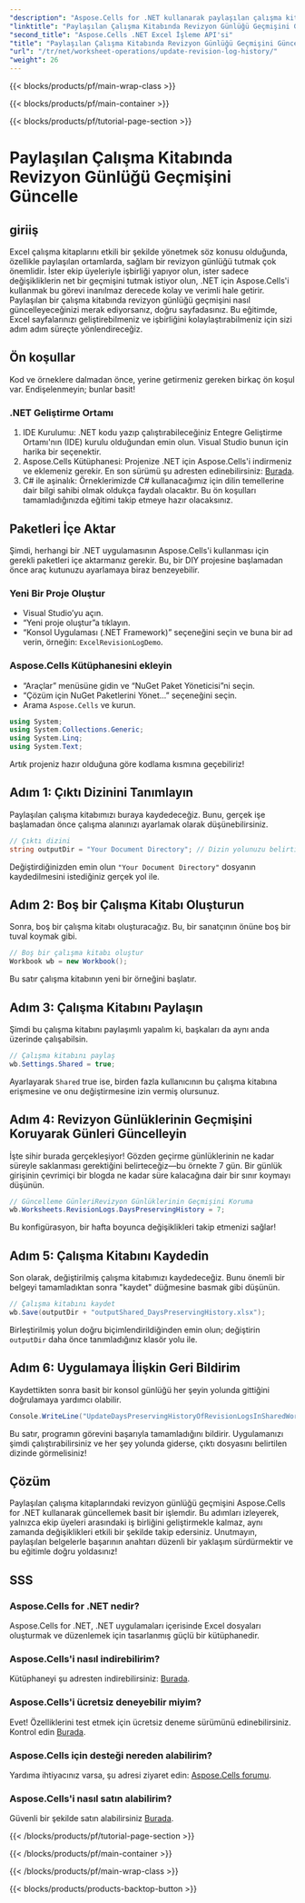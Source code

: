 ```yaml
---
"description": "Aspose.Cells for .NET kullanarak paylaşılan çalışma kitaplarındaki revizyon günlüğü geçmişini güncellemeyi öğrenin. İşbirliğini basitleştirin ve net belge kayıtları tutun."
"linktitle": "Paylaşılan Çalışma Kitabında Revizyon Günlüğü Geçmişini Güncelle"
"second_title": "Aspose.Cells .NET Excel İşleme API'si"
"title": "Paylaşılan Çalışma Kitabında Revizyon Günlüğü Geçmişini Güncelle"
"url": "/tr/net/worksheet-operations/update-revision-log-history/"
"weight": 26
---
```


{{< blocks/products/pf/main-wrap-class >}}

{{< blocks/products/pf/main-container >}}

{{< blocks/products/pf/tutorial-page-section >}}

# Paylaşılan Çalışma Kitabında Revizyon Günlüğü Geçmişini Güncelle

## giriiş
Excel çalışma kitaplarını etkili bir şekilde yönetmek söz konusu olduğunda, özellikle paylaşılan ortamlarda, sağlam bir revizyon günlüğü tutmak çok önemlidir. İster ekip üyeleriyle işbirliği yapıyor olun, ister sadece değişikliklerin net bir geçmişini tutmak istiyor olun, .NET için Aspose.Cells'i kullanmak bu görevi inanılmaz derecede kolay ve verimli hale getirir. Paylaşılan bir çalışma kitabında revizyon günlüğü geçmişini nasıl güncelleyeceğinizi merak ediyorsanız, doğru sayfadasınız. Bu eğitimde, Excel sayfalarınızı geliştirebilmeniz ve işbirliğini kolaylaştırabilmeniz için sizi adım adım süreçte yönlendireceğiz.
## Ön koşullar
Kod ve örneklere dalmadan önce, yerine getirmeniz gereken birkaç ön koşul var. Endişelenmeyin; bunlar basit!
### .NET Geliştirme Ortamı
1. IDE Kurulumu: .NET kodu yazıp çalıştırabileceğiniz Entegre Geliştirme Ortamı'nın (IDE) kurulu olduğundan emin olun. Visual Studio bunun için harika bir seçenektir.
2. Aspose.Cells Kütüphanesi: Projenize .NET için Aspose.Cells'i indirmeniz ve eklemeniz gerekir. En son sürümü şu adresten edinebilirsiniz: [Burada](https://releases.aspose.com/cells/net/).
3. C# ile aşinalık: Örneklerimizde C# kullanacağımız için dilin temellerine dair bilgi sahibi olmak oldukça faydalı olacaktır.
Bu ön koşulları tamamladığınızda eğitimi takip etmeye hazır olacaksınız.
## Paketleri İçe Aktar
Şimdi, herhangi bir .NET uygulamasının Aspose.Cells'i kullanması için gerekli paketleri içe aktarmanız gerekir. Bu, bir DIY projesine başlamadan önce araç kutunuzu ayarlamaya biraz benzeyebilir.
### Yeni Bir Proje Oluştur
- Visual Studio’yu açın.
- “Yeni proje oluştur”a tıklayın.
- “Konsol Uygulaması (.NET Framework)” seçeneğini seçin ve buna bir ad verin, örneğin: `ExcelRevisionLogDemo`.
### Aspose.Cells Kütüphanesini ekleyin
- “Araçlar” menüsüne gidin ve “NuGet Paket Yöneticisi”ni seçin.
- “Çözüm için NuGet Paketlerini Yönet...” seçeneğini seçin.
- Arama `Aspose.Cells` ve kurun.
```csharp
using System;
using System.Collections.Generic;
using System.Linq;
using System.Text;
```
Artık projeniz hazır olduğuna göre kodlama kısmına geçebiliriz!
## Adım 1: Çıktı Dizinini Tanımlayın
Paylaşılan çalışma kitabımızı buraya kaydedeceğiz. Bunu, gerçek işe başlamadan önce çalışma alanınızı ayarlamak olarak düşünebilirsiniz.
```csharp
// Çıktı dizini
string outputDir = "Your Document Directory"; // Dizin yolunuzu belirtin
```
Değiştirdiğinizden emin olun `"Your Document Directory"` dosyanın kaydedilmesini istediğiniz gerçek yol ile. 
## Adım 2: Boş bir Çalışma Kitabı Oluşturun
Sonra, boş bir çalışma kitabı oluşturacağız. Bu, bir sanatçının önüne boş bir tuval koymak gibi.
```csharp
// Boş bir çalışma kitabı oluştur
Workbook wb = new Workbook();
```
Bu satır çalışma kitabının yeni bir örneğini başlatır. 
## Adım 3: Çalışma Kitabını Paylaşın
Şimdi bu çalışma kitabını paylaşımlı yapalım ki, başkaları da aynı anda üzerinde çalışabilsin. 
```csharp
// Çalışma kitabını paylaş
wb.Settings.Shared = true;
```
Ayarlayarak `Shared` true ise, birden fazla kullanıcının bu çalışma kitabına erişmesine ve onu değiştirmesine izin vermiş olursunuz.
## Adım 4: Revizyon Günlüklerinin Geçmişini Koruyarak Günleri Güncelleyin
İşte sihir burada gerçekleşiyor! Gözden geçirme günlüklerinin ne kadar süreyle saklanması gerektiğini belirteceğiz—bu örnekte 7 gün. Bir günlük girişinin çevrimiçi bir blogda ne kadar süre kalacağına dair bir sınır koymayı düşünün. 
```csharp
// Güncelleme GünleriRevizyon Günlüklerinin Geçmişini Koruma
wb.Worksheets.RevisionLogs.DaysPreservingHistory = 7;
```
Bu konfigürasyon, bir hafta boyunca değişiklikleri takip etmenizi sağlar!
## Adım 5: Çalışma Kitabını Kaydedin
Son olarak, değiştirilmiş çalışma kitabımızı kaydedeceğiz. Bunu önemli bir belgeyi tamamladıktan sonra "kaydet" düğmesine basmak gibi düşünün.
```csharp
// Çalışma kitabını kaydet
wb.Save(outputDir + "outputShared_DaysPreservingHistory.xlsx");
```
Birleştirilmiş yolun doğru biçimlendirildiğinden emin olun; değiştirin `outputDir` daha önce tanımladığınız klasör yolu ile.
## Adım 6: Uygulamaya İlişkin Geri Bildirim
Kaydettikten sonra basit bir konsol günlüğü her şeyin yolunda gittiğini doğrulamaya yardımcı olabilir. 
```csharp
Console.WriteLine("UpdateDaysPreservingHistoryOfRevisionLogsInSharedWorkbook executed successfully.");
```
Bu satır, programın görevini başarıyla tamamladığını bildirir. Uygulamanızı şimdi çalıştırabilirsiniz ve her şey yolunda giderse, çıktı dosyasını belirtilen dizinde görmelisiniz!
## Çözüm
Paylaşılan çalışma kitaplarındaki revizyon günlüğü geçmişini Aspose.Cells for .NET kullanarak güncellemek basit bir işlemdir. Bu adımları izleyerek, yalnızca ekip üyeleri arasındaki iş birliğini geliştirmekle kalmaz, aynı zamanda değişiklikleri etkili bir şekilde takip edersiniz. Unutmayın, paylaşılan belgelerle başarının anahtarı düzenli bir yaklaşım sürdürmektir ve bu eğitimle doğru yoldasınız!
## SSS
### Aspose.Cells for .NET nedir?
Aspose.Cells for .NET, .NET uygulamaları içerisinde Excel dosyaları oluşturmak ve düzenlemek için tasarlanmış güçlü bir kütüphanedir.
### Aspose.Cells'i nasıl indirebilirim?
Kütüphaneyi şu adresten indirebilirsiniz: [Burada](https://releases.aspose.com/cells/net/).
### Aspose.Cells'i ücretsiz deneyebilir miyim?
Evet! Özelliklerini test etmek için ücretsiz deneme sürümünü edinebilirsiniz. Kontrol edin [Burada](https://releases.aspose.com/).
### Aspose.Cells için desteği nereden alabilirim?
Yardıma ihtiyacınız varsa, şu adresi ziyaret edin: [Aspose.Cells forumu](https://forum.aspose.com/c/cells/9).
### Aspose.Cells'i nasıl satın alabilirim?
Güvenli bir şekilde satın alabilirsiniz [Burada](https://purchase.aspose.com/buy).


{{< /blocks/products/pf/tutorial-page-section >}}

{{< /blocks/products/pf/main-container >}}

{{< /blocks/products/pf/main-wrap-class >}}

{{< blocks/products/products-backtop-button >}}